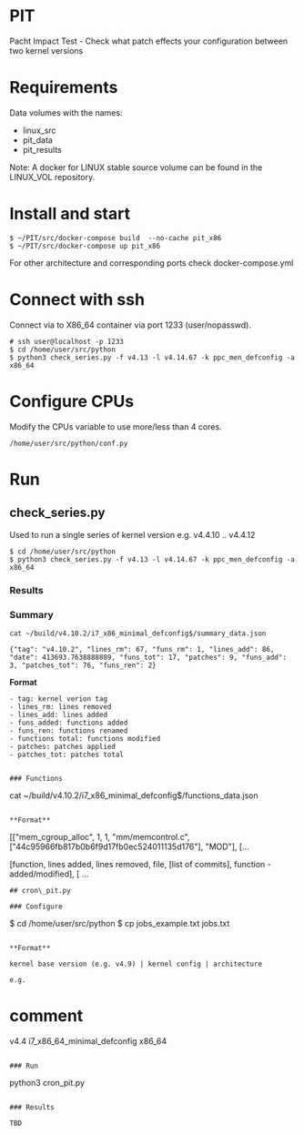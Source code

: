 # PIT
Pacht Impact Test - Check what patch effects your configuration between two kernel versions

# Requirements

Data volumes with the names:

* linux\_src
* pit\_data
* pit\_results

Note: A docker for LINUX stable source volume can be found in the LINUX\_VOL repository.


# Install and start

```
$ ~/PIT/src/docker-compose build  --no-cache pit_x86
$ ~/PIT/src/docker-compose up pit_x86
```

For other architecture and corresponding ports check docker-compose.yml

# Connect with ssh

Connect via to X86\_64 container via port 1233 (user/nopasswd).

```
# ssh user@localhost -p 1233
$ cd /home/user/src/python
$ python3 check_series.py -f v4.13 -l v4.14.67 -k ppc_men_defconfig -a x86_64
```

# Configure CPUs

Modify the CPUs variable to use more/less than 4 cores.

```
/home/user/src/python/conf.py
```

# Run

## check\_series.py

Used to run a single series of kernel version e.g. v4.4.10 .. v4.4.12


```
$ cd /home/user/src/python
$ python3 check_series.py -f v4.13 -l v4.14.67 -k ppc_men_defconfig -a x86_64
```

### Results

### Summary

```
cat ~/build/v4.10.2/i7_x86_minimal_defconfig$/summary_data.json

{"tag": "v4.10.2", "lines_rm": 67, "funs_rm": 1, "lines_add": 86, "date": 413693.7638888889, "funs_tot": 17, "patches": 9, "funs_add": 3, "patches_tot": 76, "funs_ren": 2}

```

**Format**

```
- tag: kernel verion tag
- lines_rm: lines removed
- lines_add: lines added
- funs_added: functions added
- funs_ren: functions renamed
- functions total: functions modified
- patches: patches applied
- patches_tot: patches total


### Functions

```
cat ~/build/v4.10.2/i7_x86_minimal_defconfig$/functions_data.json
```

**Format**
```
[["mem_cgroup_alloc", 1, 1, "mm/memcontrol.c", ["44c95966fb817b0b6f9d17fb0ec524011135d176"], "MOD"], [...

[function, lines added, lines removed, file, [list of commits], function - added/modified], [ ...
```
## cron\_pit.py

### Configure

```
$ cd /home/user/src/python
$ cp jobs\_example.txt jobs.txt
```

**Format**

kernel base version (e.g. v4.9) | kernel config | architecture

e.g.

```
# comment
v4.4 i7_x86_64_minimal_defconfig x86_64

```

### Run

```
python3 cron\_pit.py

```

### Results

TBD

